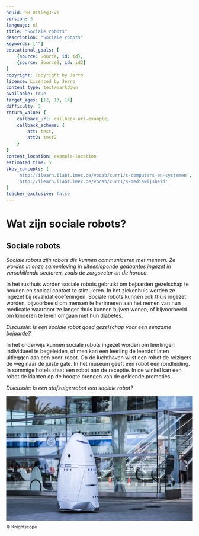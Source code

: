 ```yaml
---
hruid: SR_Uitleg3-v1
version: 3
language: nl
title: "Sociale robots"
description: "Sociale robots"
keywords: [""]
educational_goals: [
    {source: Source, id: id}, 
    {source: Source2, id: id2}
]
copyright: Copyright by Jerro
licence: Licenced by Jerro
content_type: text/markdown
available: true
target_ages: [12, 13, 14]
difficulty: 3
return_value: {
    callback_url: callback-url-example,
    callback_schema: {
        att: test,
        att2: test2
    }
}
content_location: example-location
estimated_time: 5
skos_concepts: [
    'http://ilearn.ilabt.imec.be/vocab/curr1/s-computers-en-systemen', 
    'http://ilearn.ilabt.imec.be/vocab/curr1/s-mediawijsheid'
]
teacher_exclusive: false
---
```


# Wat zijn sociale robots?
## Sociale robots

*Sociale robots zijn robots die kunnen communiceren met mensen. Ze worden in onze samenleving in uiteenlopende gedaantes ingezet in verschillende sectoren, zoals de zorgsector en de horeca.*  

In het rusthuis worden sociale robots gebruikt om bejaarden gezelschap te houden en sociaal contact te stimuleren. In het ziekenhuis worden ze ingezet bij revalidatieoefeningen. Sociale robots kunnen ook thuis ingezet worden, bijvoorbeeld om mensen te herinneren aan het nemen van hun medicatie waardoor ze langer  thuis kunnen blijven wonen, of bijvoorbeeld om kinderen te leren omgaan met hun diabetes.  


*Discussie:*
*Is een sociale robot goed gezelschap voor een eenzame bejaarde?*  


In het onderwijs kunnen sociale robots ingezet worden om leerlingen individueel te begeleiden, of men kan een leerling de leerstof laten uitleggen aan een peer-robot. Op de luchthaven wijst een robot de reizigers de weg naar de juiste gate. In het museum geeft een robot een rondleiding. In sommige hotels staat een robot aan de receptie. In de winkel kan een robot de klanten op de hoogte brengen van de geldende promoties.  


*Discussie:*
*Is een stofzuigerrobot een sociale robot?*  


![© Knightscope](embed/MACM0402.jpg "© Knightscope")
<sub>© Knightscope</sub>